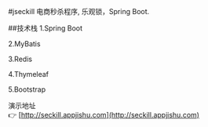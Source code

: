 #jseckill
电商秒杀程序, 乐观锁，Spring Boot.

##技术栈
1.Spring Boot

2.MyBatis

3.Redis

4.Thymeleaf


5.Bootstrap


演示地址<br/>
👉 [http://seckill.appjishu.com](http://seckill.appjishu.com)
